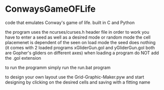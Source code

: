 # ConwaysGameOFLife
code that emulates Conway's game of life. built in C and Python

the program uses the ncurses/curses.h header file in order to work
you have to enter a seed as well as a desired mode
or random mode the cell placemenet is dependent of the seen
on load mode the seed does nothing (it comes with 2 loaded programs xGliderGun.gol and yGliderGun.gol both are Gopher's gliders on different axes)
when loading a program do NOT add the .gol extension

to run the programm simply run the run.bat program

to design your own layout use the Grid-Graphic-Maker.pyw and start designing by clicking on the desired cells and saving with a fitting name
